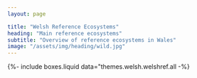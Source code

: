 ```yaml
---
layout: page

title: "Welsh Reference Ecosystems"
heading: "Main reference ecosystems"
subtitle: "Overview of reference ecosystems in Wales"
image: "/assets/img/heading/wild.jpg"
---
```


{%-
include boxes.liquid
data="themes.welsh.welshref.all
-%}
